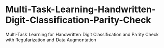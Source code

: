 # Multi-Task-Learning-Handwritten-Digit-Classification-Parity-Check
Multi-Task Learning for Handwritten Digit Classification and Parity Check with Regularization and Data Augmentation
